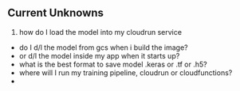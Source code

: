 ## Current Unknowns

1. how do I load the model into my cloudrun service
 - do I d/l the model from gcs when i build the image? 
 - or d/l the model inside my app when it starts up?
 - what is the best format to save model .keras or .tf or .h5?
 - where will I run my training pipeline, cloudrun or cloudfunctions?
 - 